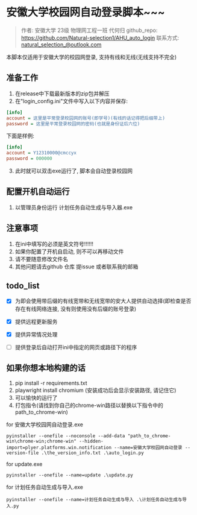 # 安徽大学校园网自动登录脚本~~~

> 作者: 安徽大学 23级 物理网工程一班 代何归
> github_repo: https://github.com/Natural-selection1/AHU_auto_login
> 联系方式: natural_selection_@outlook.com

本脚本仅适用于安徽大学的校园网登录, 支持有线和无线(无线支持不完全)

## 准备工作

1. 在release中下载最新版本的zip包并解压
2. 在"login_config.ini"文件中写入以下内容并保存:

```ini
[info]
account = 这里是平常登录校园网的账号(即学号)(有线的话记得把后缀带上)
password = 这里是平常登录校园网的密码(也就是身份证后六位)
```

下面是样例:

```ini
[info]
account = Y12310000@cmccyx
password = 000000
```

3. 此时就可以双击exe运行了, 脚本会自动登录校园网


## 配置开机自动运行

1. 以管理员身份运行 计划任务自动生成与导入器.exe

## 注意事项

1. 在ini中填写的必须是英文符号!!!!!!
2. 如果你配置了开机自启动, 则不可以再移动文件
3. 请不要随意修改文件名
4. 其他问题请去github 仓库 提issue 或者联系我的邮箱


## todo_list

- [x] 为即会使用带后缀的有线宽带和无线宽带的安大人提供自动选择(即检查是否存在有线网络连接, 没有则使用没有后缀的账号登录)
- [x] 提供远程更新服务
- [x] 提供异常情况处理
- [ ] 提供登录后自动打开ini中指定的网页或路径下的程序


## 如果你想本地构建的话
1. pip install -r requirements.txt
2. playwright install chromium (安装成功后会显示安装路径, 请记住它)
3. 可以愉快的运行了
4. 打包指令(请找到你自己的chrome-win路径以替换以下指令中的path_to_chrome-win)

for 安徽大学校园网自动登录.exe
```shell
pyinstaller --onefile --noconsole --add-data "path_to_chrome-win\chrome-win;chrome-win" --hidden-import=plyer.platforms.win.notification --name=安徽大学校园网自动登录 --version-file .\the_version_info.txt .\auto_login.py
```
for update.exe
```shell
pyinstaller --onefile --name=update .\update.py
```
for 计划任务自动生成与导入.exe
```shell
pyinstaller --onefile --name=计划任务自动生成与导入 .\计划任务自动生成与导入.py
```
